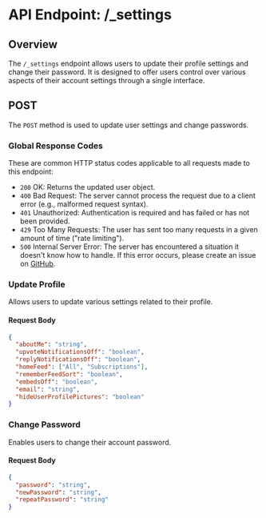 # API Endpoint: /\_settings

## Overview

The `/_settings` endpoint allows users to update their profile settings and change their password. It is designed to offer users control over various aspects of their account settings through a single interface.

## POST

The `POST` method is used to update user settings and change passwords.

### Global Response Codes

These are common HTTP status codes applicable to all requests made to this endpoint:

- `200` OK: Returns the updated user object.
- `400` Bad Request: The server cannot process the request due to a client error (e.g., malformed request syntax).
- `401` Unauthorized: Authentication is required and has failed or has not been provided.
- `429` Too Many Requests: The user has sent too many requests in a given amount of time ("rate limiting").
- `500` Internal Server Error: The server has encountered a situation it doesn't know how to handle. If this error occurs, please create an issue on [GitHub](https://github.com/discuitnet/discuit).

### Update Profile

Allows users to update various settings related to their profile.

#### Request Body

```json
{
  "aboutMe": "string",
  "upvoteNotificationsOff": "boolean",
  "replyNotificationsOff": "boolean",
  "homeFeed": ["All", "Subscriptions"],
  "rememberFeedSort": "boolean",
  "embedsOff": "boolean",
  "email": "string",
  "hideUserProfilePictures": "boolean"
}
```

### Change Password

Enables users to change their account password.

#### Request Body

```json
{
  "password": "string",
  "newPassword": "string",
  "repeatPassword": "string"
}
```
